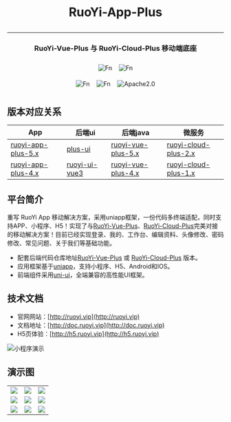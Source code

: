 <h1 align="center" style="margin: 30px 0 30px; font-weight: bold;">RuoYi-App-Plus</h1>
<hr />
<h3 align="center">RuoYi-Vue-Plus 与 RuoYi-Cloud-Plus 移动端底座</h4>

<div style="display: flex; justify-content: center;">  
    <img style="margin: 10px 8px" src="https://gitee.com/FnTop/RuoYi-App-Plus/badge/star.svg?theme=light" alt="Fn">
    <img style="margin: 10px 8px" src="https://gitee.com/FnTop/RuoYi-App-Plus/badge/fork.svg?theme=dark" alt="Fn">

</div>

<div style="display: flex; justify-content: center;">  
    <img style="margin: 10px 8px" src="https://img.shields.io/badge/version-4.x-green" alt="Fn">
    <img style="margin: 10px 8px" src="https://img.shields.io/badge/author-4n-blue.svg" alt="Fn">
    <img style="margin: 10px 8px" src="https://img.shields.io/badge/license-MIT-green" alt="Apache2.0">
</div>

## 版本对应关系

| App                | 后端ui | 后端java | 微服务 |
|--------------------|----|------|-----|
| [ruoyi-app-plus-5.x](https://gitee.com/FnTop/RuoYi-App-Plus) | [plus-ui](https://gitee.com/JavaLionLi/plus-ui)   | [ruoyi-vue-plus-5.x](https://gitee.com/dromara/RuoYi-Vue-Plus)     | [ruoyi-cloud-plus-2.x](https://gitee.com/dromara/RuoYi-Cloud-Plus)    |
| [ruoyi-app-plus-4.x](https://gitee.com/FnTop/RuoYi-App-Plus) | [ruoyi-ui-vue3](https://gitee.com/dromara/RuoYi-Vue-Plus)   | [ruoyi-vue-plus-4.x](https://gitee.com/dromara/RuoYi-Vue-Plus)     | [ruoyi-cloud-plus-1.x](https://gitee.com/dromara/RuoYi-Cloud-Plus)    |

## 平台简介

重写 RuoYi App 移动解决方案，采用uniapp框架，一份代码多终端适配，同时支持APP、小程序、H5！实现了与[RuoYi-Vue-Plus](https://gitee.com/dromara/RuoYi-Vue-Plus)、[RuoYi-Cloud-Plus](https://gitee.com/dromara/RuoYi-Cloud-Plus)完美对接的移动解决方案！目前已经实现登录、我的、工作台、编辑资料、头像修改、密码修改、常见问题、关于我们等基础功能。

* 配套后端代码仓库地址[RuoYi-Vue-Plus](https://gitee.com/dromara/RuoYi-Vue-Plus) 或 [RuoYi-Cloud-Plus](https://gitee.com/dromara/RuoYi-Cloud-Plus) 版本。
* 应用框架基于[uniapp](https://uniapp.dcloud.net.cn/)，支持小程序、H5、Android和IOS。
* 前端组件采用[uni-ui](https://github.com/dcloudio/uni-ui)，全端兼容的高性能UI框架。


## 技术文档

- 官网网站：[http://ruoyi.vip](http://ruoyi.vip)
- 文档地址：[http://doc.ruoyi.vip](http://doc.ruoyi.vip)
- H5页体验：[http://h5.ruoyi.vip](http://h5.ruoyi.vip)


<img src="https://oscimg.oschina.net/oscnet/up-26c76dc90b92acdbd9ac8cd5252f07c8ad9.jpg" alt="小程序演示"/>
 

## 演示图

<table>
    <tr>
        <td><img src="https://oscimg.oschina.net/oscnet/up-3ea20e447ac621a161e395fb53ccc683d84.png"/></td>
        <td><img src="https://oscimg.oschina.net/oscnet/up-a6f23cf9a371a30165e135eff6d9ae89a9d.png"/></td>
		<td><img src="https://oscimg.oschina.net/oscnet/up-ff5f62016bf6624c1ff27eee57499dccd44.png"/></td>
    </tr>
	<tr>
        <td><img src="https://oscimg.oschina.net/oscnet/up-b9a582fdb26ec69d407fabd044d2c8494df.png"/></td>
        <td><img src="https://oscimg.oschina.net/oscnet/up-96427ee08fca29d77934cfc8d1b1a637cef.png"/></td>
		<td><img src="https://oscimg.oschina.net/oscnet/up-5fdadc582d24cccd7727030d397b63185a3.png"/></td>
    </tr>
	<tr>
        <td><img src="https://oscimg.oschina.net/oscnet/up-0a36797b6bcc50c36d40c3c782665b89efc.png"/></td>
        <td><img src="https://oscimg.oschina.net/oscnet/up-d77995cc00687cedd00d5ac7d68a07ea276.png"/></td>
		<td><img src="https://oscimg.oschina.net/oscnet/up-fa8f5ab20becf59b4b38c1b92a9989e7109.png"/></td>
    </tr>
</table>
